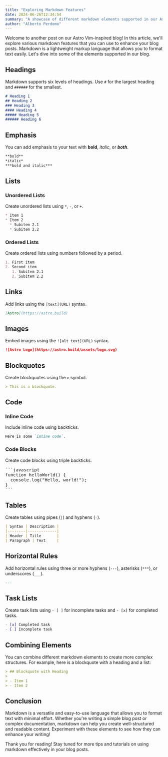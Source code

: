 ```yaml
---
title: "Exploring Markdown Features"
date: 2024-06-26T12:34:54
summary: "A showcase of different markdown elements supported in our Astro blog."
author: "Alberto Perdomo"
---
```


Welcome to another post on our Astro Vim-inspired blog! In this article, we'll explore various markdown features that you can use to enhance your blog posts. Markdown is a lightweight markup language that allows you to format text easily. Let's dive into some of the elements supported in our blog.

## Headings

Markdown supports six levels of headings. Use `#` for the largest heading and `######` for the smallest.

```markdown
# Heading 1
## Heading 2
### Heading 3
#### Heading 4
##### Heading 5
###### Heading 6
```

## Emphasis

You can add emphasis to your text with **bold**, *italic*, or ***both***.

```markdown
**bold**
*italic*
***bold and italic***
```

## Lists

### Unordered Lists

Create unordered lists using `*`, `-`, or `+`.

```markdown
* Item 1
* Item 2
  * Subitem 2.1
  * Subitem 2.2
```

### Ordered Lists

Create ordered lists using numbers followed by a period.

```markdown
1. First item
2. Second item
   1. Subitem 2.1
   2. Subitem 2.2
```

## Links

Add links using the `[text](URL)` syntax.

```markdown
[Astro](https://astro.build)
```

## Images

Embed images using the `![alt text](URL)` syntax.

```markdown
![Astro Logo](https://astro.build/assets/logo.svg)
```

## Blockquotes

Create blockquotes using the `>` symbol.

```markdown
> This is a blockquote.
```

## Code

### Inline Code

Include inline code using backticks.

```markdown
Here is some `inline code`.
```

### Code Blocks

Create code blocks using triple backticks.

<pre>
```javascript
function helloWorld() {
  console.log("Hello, world!");
}
```
</pre>

## Tables

Create tables using pipes (`|`) and hyphens (`-`).

```markdown
| Syntax | Description |
|--------|-------------|
| Header | Title       |
| Paragraph | Text     |
```

## Horizontal Rules

Add horizontal rules using three or more hyphens (`---`), asterisks (`***`), or underscores (`___`).

```markdown
---
```

## Task Lists

Create task lists using `- [ ]` for incomplete tasks and `- [x]` for completed tasks.

```markdown
- [x] Completed task
- [ ] Incomplete task
```

## Combining Elements

You can combine different markdown elements to create more complex structures. For example, here is a blockquote with a heading and a list:

```markdown
> ## Blockquote with Heading
>
> - Item 1
> - Item 2
```

## Conclusion

Markdown is a versatile and easy-to-use language that allows you to format text with minimal effort. Whether you're writing a simple blog post or complex documentation, markdown can help you create well-structured and readable content. Experiment with these elements to see how they can enhance your writing!

Thank you for reading! Stay tuned for more tips and tutorials on using markdown effectively in your blog posts.